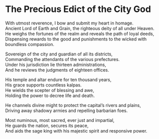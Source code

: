 # The Precious Edict of the City God

With utmost reverence, I bow and submit my heart in homage.  
Ancient Lord of Earth and Grain, the righteous deity of all under Heaven.  
He weighs the fortunes of the realm and reveals the path of loyal deeds,  
Dispensing rewards to the good and punishments to the wicked with boundless compassion.  

Sovereign of the city and guardian of all its districts,  
Commanding the attendants of the various prefectures.  
Under his jurisdiction lie thirteen administrations,  
And he reviews the judgments of eighteen offices.  

His temple and altar endure for ten thousand years,  
His grace supports countless kalpas.  
He wields the scepter of blessing and awe,  
Holding the power to decree life and death.  

He channels divine might to protect the capital’s rivers and plains,  
Driving away shadowy armies and repelling barbarian foes.  

Most numinous, most sacred, ever just and impartial,  
He guards the nation, secures its peace,  
And aids the sage king with his majestic spirit and responsive power.